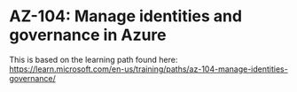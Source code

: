 # AZ-104: Manage identities and governance in Azure
This is based on the learning path found here:
https://learn.microsoft.com/en-us/training/paths/az-104-manage-identities-governance/
